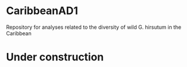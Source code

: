 # CaribbeanAD1
Repository for analyses related to the diversity of wild G. hirsutum in the Caribbean

# Under construction
